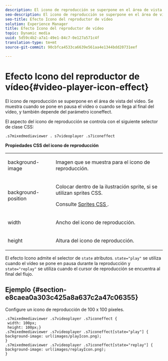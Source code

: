 ```yaml
---
description: El icono de reproducción se superpone en el área de vista del vídeo. Se muestra cuando se pone en pausa el vídeo o cuando se llega al final del vídeo, y también depende del parámetro iconeffect.
seo-description: El icono de reproducción se superpone en el área de vista del vídeo. Se muestra cuando se pone en pausa el vídeo o cuando se llega al final del vídeo, y también depende del parámetro iconeffect.
seo-title: Efecto Icono del reproductor de vídeo
solution: Experience Manager
title: Efecto Icono del reproductor de vídeo
topic: Dynamic media
uuid: 5d59c4b2-a7a1-49e1-84c7-0e127a571c4f
translation-type: tm+mt
source-git-commit: 90cbfca4533ca6639e561aa4e1344bdd20731eef

---
```



# Efecto Icono del reproductor de vídeo{#video-player-icon-effect}

El icono de reproducción se superpone en el área de vista del vídeo. Se muestra cuando se pone en pausa el vídeo o cuando se llega al final del vídeo, y también depende del parámetro iconeffect.

<!--<a id="section_061E550C1C1D4DB2BD663A898895B38C"></a>-->

El aspecto del icono de reproducción se controla con el siguiente selector de clase CSS:

```
.s7mixedmediaviewer . s7videoplayer .s7iconeffect
```

**Propiedades CSS del icono de reproducción**

<table id="table_C48C56E696304C9BAFEE71BA9EA9A174"> 
 <tbody> 
  <tr> 
   <td colname="col1"> <p> <span class="codeph"> background-image </span> </p> </td> 
   <td colname="col2"> <p> Imagen que se muestra para el icono de reproducción. </p> </td> 
  </tr> 
  <tr> 
   <td colname="col1"> <p> <span class="codeph"> background-position </span> </p> </td> 
   <td colname="col2"> <p> Colocar dentro de la ilustración sprite, si se utilizan sprites CSS. </p> <p>Consulte <a href="../../../c-html5-s7-aem-asset-viewers/c-html5-mixedmedia-viewer-about/c-html5-mixedmedia-viewer-customizingviewer/c-html5-mixedmedia-viewer-customizingviewer.md#section-209a43dfbddf4fc589e79cddaf233f50" format="dita" scope="local"> Sprites CSS </a>. </p> </td> 
  </tr> 
  <tr> 
   <td colname="col1"> <p> <span class="codeph"> width </span> </p> </td> 
   <td colname="col2"> <p> Ancho del icono de reproducción. </p> </td> 
  </tr> 
  <tr> 
   <td colname="col1"> <p> <span class="codeph"> height </span> </p> </td> 
   <td colname="col2"> <p>Altura del icono de reproducción. </p> </td> 
  </tr> 
 </tbody> 
</table>

El efecto Icono admite el selector de `state` atributos. `state="play"` se utiliza cuando el vídeo se pone en pausa durante la reproducción y `state="replay"` se utiliza cuando el cursor de reproducción se encuentra al final del flujo.

## Ejemplo {#section-e8caea0a303c425a8a637c2a47c06355}

Configure un icono de reproducción de 100 x 100 píxeles.

```
.s7mixedmediaviewer .s7videoplayer .s7iconeffect { 
 width: 100px; 
 height: 100px;} 
.s7mixedmediaviewer .s7videoplayer .s7iconeffect[state="play"] { 
background-image: url(images/playIcon.png); 
} 
.s7mixedmediaviewer .s7videoplayer .s7iconeffect[state="replay"] { 
background-image: url(images/replayIcon.png); 
}
```

